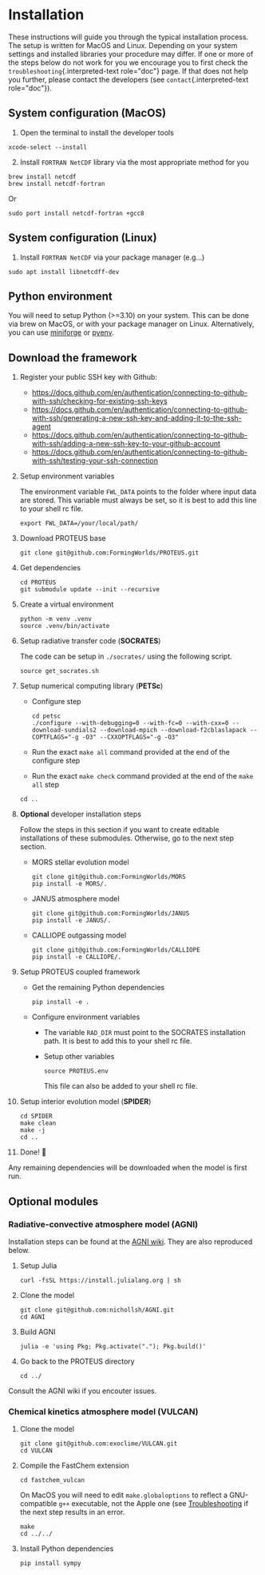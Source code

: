 # Installation

These instructions will guide you through the typical installation
process. The setup is written for MacOS and Linux. Depending on your
system settings and installed libraries your procedure may differ. If
one or more of the steps below do not work for you we encourage you to
first check the `troubleshooting`{.interpreted-text role="doc"} page. If
that does not help you further, please contact the developers (see
`contact`{.interpreted-text role="doc"}).

## System configuration (MacOS)

1.  Open the terminal to install the developer tools

```console
xcode-select --install
```

2.  Install `FORTRAN NetCDF` library via the most appropriate method for
    you

```console
brew install netcdf
brew install netcdf-fortran
```

Or

```console
sudo port install netcdf-fortran +gcc8
```

## System configuration (Linux)

1. Install `FORTRAN NetCDF` via your package manager (e.g\...)

```console
sudo apt install libnetcdff-dev
```

## Python environment

You will need to setup Python (>=3.10) on your system. This can be done via brew on MacOS, or with your package manager on Linux. Alternatively, you can use [miniforge](https://github.com/conda-forge/miniforge) or [pyenv](https://github.com/pyenv/pyenv).

## Download the framework

1. Register your public SSH key with Github:

    - <https://docs.github.com/en/authentication/connecting-to-github-with-ssh/checking-for-existing-ssh-keys>
    - <https://docs.github.com/en/authentication/connecting-to-github-with-ssh/generating-a-new-ssh-key-and-adding-it-to-the-ssh-agent>
    - <https://docs.github.com/en/authentication/connecting-to-github-with-ssh/adding-a-new-ssh-key-to-your-github-account>
    - <https://docs.github.com/en/authentication/connecting-to-github-with-ssh/testing-your-ssh-connection>

2. Setup environment variables

    The environment variable `FWL_DATA` points to the folder where input data are stored.
    This variable must always be set, so it is best to add this line to your shell rc file.

    ```console
    export FWL_DATA=/your/local/path/
    ```

3. Download PROTEUS base

    ```console
    git clone git@github.com:FormingWorlds/PROTEUS.git
    ```

4. Get dependencies

    ```console
    cd PROTEUS
    git submodule update --init --recursive
    ```

5. Create a virtual environment

    ```console
    python -m venv .venv
    source .venv/bin/activate
    ```

6. Setup radiative transfer code (**SOCRATES**)

    The code can be setup in `./socrates/` using the following script.

    ```console
    source get_socrates.sh
    ```

7. Setup numerical computing library (**PETSc**)

    - Configure step

        ```console
        cd petsc
        ./configure --with-debugging=0 --with-fc=0 --with-cxx=0 --download-sundials2 --download-mpich --download-f2cblaslapack --COPTFLAGS="-g -O3" --CXXOPTFLAGS="-g -O3"
        ```

    - Run the exact `make all` command provided at the end of the configure step
    - Run the exact `make check` command provided at the end of the `make all` step

    ```console
    cd ..
    ```

8. **Optional** developer installation steps

    Follow the steps in this section if you want to create editable installations of these submodules.
    Otherwise, go to the next step section.

    - MORS stellar evolution model

        ```console
        git clone git@github.com:FormingWorlds/MORS
        pip install -e MORS/.
        ```

    - JANUS atmosphere model

        ```console
        git clone git@github.com:FormingWorlds/JANUS
        pip install -e JANUS/.
        ```

    - CALLIOPE outgassing model

        ```console
        git clone git@github.com:FormingWorlds/CALLIOPE
        pip install -e CALLIOPE/.
        ```

9. Setup PROTEUS coupled framework

    - Get the remaining Python dependencies

        ```console
        pip install -e .
        ```

    - Configure environment variables

        - The variable `RAD_DIR` must point to the SOCRATES installation path. It is best to add this to your shell rc file.

        - Setup other variables

            ```console
            source PROTEUS.env
            ```
            This file can also be added to your shell rc file.

10. Setup interior evolution model (**SPIDER**)

    ```console
    cd SPIDER
    make clean
    make -j
    cd ..
    ```

11. Done! 🚀

Any remaining dependencies will be downloaded when the model is first run.

## Optional modules

### Radiative-convective atmosphere model (**AGNI**)

Installation steps can be found at the [AGNI wiki](https://nichollsh.github.io/AGNI/dev/setup/).
They are also reproduced below.

1. Setup Julia

    ```console
    curl -fsSL https://install.julialang.org | sh
    ```

2. Clone the model

    ```console
    git clone git@github.com:nichollsh/AGNI.git
    cd AGNI
    ```

3. Build AGNI

    ```console
    julia -e 'using Pkg; Pkg.activate("."); Pkg.build()'
    ```

4. Go back to the PROTEUS directory

    ```console
    cd ../
    ```

Consult the AGNI wiki if you encouter issues.

### Chemical kinetics atmosphere model (**VULCAN**)

1. Clone the model

    ```console
    git clone git@github.com:exoclime/VULCAN.git
    cd VULCAN
    ```
2. Compile the FastChem extension

    ```console
    cd fastchem_vulcan
    ```

    On MacOS you will need to edit `make.globaloptions` to reflect  a GNU-compatible `g++` executable, not the Apple one (see
     [Troubleshooting](./troubleshooting.md) if the next step results in an error.

    ```console
    make
    cd ../../
    ```
3. Install Python dependencies

    ```console
    pip install sympy
    ```
